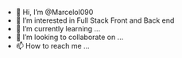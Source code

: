 - 👋 Hi, I’m @Marcelol090
- 👀 I’m interested in Full Stack Front and Back end
- 🌱 I’m currently learning ...
- 💞️ I’m looking to collaborate on ...
- 📫 How to reach me ...

<!---
Marcelol090/Marcelol090 is a ✨ special ✨ repository because its `README.md` (this file) appears on your GitHub profile.
You can click the Preview link to take a look at your changes.
--->
